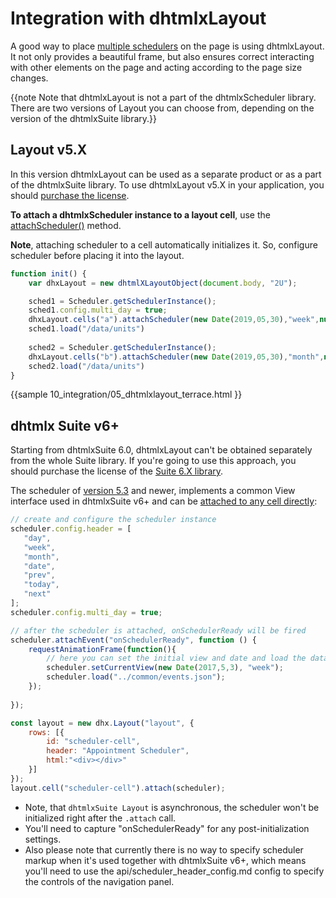 Integration with dhtmlxLayout
=============================

A good way to place [multiple schedulers](multiple_per_page.md) on the page is using dhtmlxLayout. It not only provides a beautiful frame, but also ensures correct interacting
with other elements on the page and acting according to the page size changes. 

{{note Note that dhtmlxLayout is not a part of the dhtmlxScheduler library.
There are two versions of Layout you can choose from, depending on the version of the dhtmlxSuite library.}}

Layout v5.X
--------------------

In this version dhtmlxLayout can be used as a separate product or as a part of the dhtmlxSuite library. To use dhtmlxLayout v5.X in your application, you should 
[purchase the license](https://dhtmlx.com/docs/products/dhtmlxSuite5/).


**To attach a dhtmlxScheduler instance to a layout cell**, use the [attachScheduler()](https://docs.dhtmlx.com/api__dhtmlxcell_attachscheduler.html) method.
  
**Note**, attaching scheduler to a cell automatically initializes it. So, configure scheduler before placing it into the layout.

~~~js
function init() {
	var dhxLayout = new dhtmlXLayoutObject(document.body, "2U");

	sched1 = Scheduler.getSchedulerInstance();
	sched1.config.multi_day = true;
	dhxLayout.cells("a").attachScheduler(new Date(2019,05,30),"week",null,sched1);
	sched1.load("/data/units")
		
	sched2 = Scheduler.getSchedulerInstance();
	dhxLayout.cells("b").attachScheduler(new Date(2019,05,30),"month",null,sched2);
	sched2.load("/data/units")
}
~~~

{{sample
	10_integration/05_dhtmlxlayout_terrace.html
}}

dhtmlx Suite v6+
------------------------

Starting from dhtmlxSuite 6.0, dhtmlxLayout can't be obtained separately from the whole Suite library.
If you're going to use this approach, you should purchase the license of
the [Suite 6.X library](https://dhtmlx.com/docs/products/dhtmlxSuite/#licensing).

The scheduler of [version 5.3](what_s_new.md#53) and newer, implements a common View interface used in dhtmlxSuite v6+ and can be [attached to any cell directly](https://docs.dhtmlx.com/suite/layout__api__layout_attach_method.html):


~~~js
// create and configure the scheduler instance
scheduler.config.header = [
   "day",
   "week",
   "month",
   "date",
   "prev",
   "today",
   "next"
];
scheduler.config.multi_day = true;

// after the scheduler is attached, onSchedulerReady will be fired
scheduler.attachEvent("onSchedulerReady", function () {
	requestAnimationFrame(function(){
    	// here you can set the initial view and date and load the data
		scheduler.setCurrentView(new Date(2017,5,3), "week");
		scheduler.load("../common/events.json");
	});
	
});

const layout = new dhx.Layout("layout", {
	rows: [{
		id: "scheduler-cell",
		header: "Appointment Scheduler",
		html:"<div></div>"
	}]
});
layout.cell("scheduler-cell").attach(scheduler);

~~~

- Note, that `dhtmlxSuite Layout` is asynchronous, the scheduler won't be initialized right after the `.attach` call.
- You'll need to capture "onSchedulerReady" for any post-initialization settings.
- Also please note that currently there is no way to specify scheduler markup when it's used together with dhtmlxSuite v6+, 
which means you'll need to use the api/scheduler_header_config.md config to specify the controls of the navigation panel.
